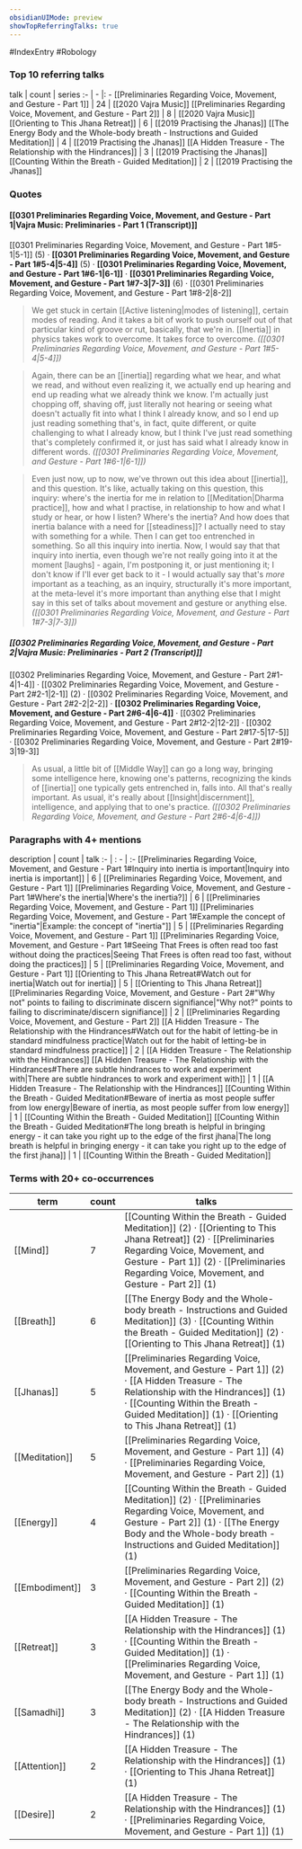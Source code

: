 ```yaml
---
obsidianUIMode: preview
showTopReferringTalks: true
---
```

#IndexEntry #Robology

### Top 10 referring talks
talk | count | series
:- | - |: -
[[Preliminaries Regarding Voice, Movement, and Gesture - Part 1]] | 24 | [[2020 Vajra Music]]
[[Preliminaries Regarding Voice, Movement, and Gesture - Part 2]] | 8 | [[2020 Vajra Music]]
[[Orienting to This Jhana Retreat]] | 6 | [[2019 Practising the Jhanas]]
[[The Energy Body and the Whole-body breath - Instructions and Guided Meditation]] | 4 | [[2019 Practising the Jhanas]]
[[A Hidden Treasure - The Relationship with the Hindrances]] | 3 | [[2019 Practising the Jhanas]]
[[Counting Within the Breath - Guided Meditation]] | 2 | [[2019 Practising the Jhanas]]

### Quotes
#### [[0301 Preliminaries Regarding Voice, Movement, and Gesture - Part 1|Vajra Music: Preliminaries - Part 1 (Transcript)]]
<span class="counts">[[0301 Preliminaries Regarding Voice, Movement, and Gesture - Part 1#5-1|5-1]] (5) · **[[0301 Preliminaries Regarding Voice, Movement, and Gesture - Part 1#5-4|5-4]]** (5) · **[[0301 Preliminaries Regarding Voice, Movement, and Gesture - Part 1#6-1|6-1]]** · **[[0301 Preliminaries Regarding Voice, Movement, and Gesture - Part 1#7-3|7-3]]** (6) · [[0301 Preliminaries Regarding Voice, Movement, and Gesture - Part 1#8-2|8-2]]</span>

> We get stuck in certain [[Active listening|modes of listening]], certain modes of reading. And it takes a bit of work to push ourself out of that particular kind of groove or rut, basically, that we're in. [[Inertia]] in physics takes work to overcome. It takes force to overcome. _([[0301 Preliminaries Regarding Voice, Movement, and Gesture - Part 1#5-4|5-4]])_

> Again, there can be an [[inertia]] regarding what we hear, and what we read, and without even realizing it, we actually end up hearing and end up reading what we already think we know. I'm actually just chopping off, shaving off, just literally not hearing or seeing what doesn't actually fit into what I think I already know, and so I end up just reading something that's, in fact, quite different, or quite challenging to what I already know, but I think I've just read something that's completely confirmed it, or just has said what I already know in different words. _([[0301 Preliminaries Regarding Voice, Movement, and Gesture - Part 1#6-1|6-1]])_

> Even just now, up to now, we've thrown out this idea about [[inertia]], and this question. It's like, actually taking on this question, this inquiry: where's the inertia for me in relation to [[Meditation|Dharma practice]], how and what I practise, in relationship to how and what I study or hear, or how I listen? Where's the inertia? And how does that inertia balance with a need for [[steadiness]]? I actually need to stay with something for a while. Then I can get too entrenched in something. So all this inquiry into inertia. Now, I would say that that inquiry into inertia, even though we're not really going into it at the moment [laughs] - again, I'm postponing it, or just mentioning it; I don't know if I'll ever get back to it - I would actually say that's _more_ important as a teaching, as an inquiry, structurally it's more important, at the meta-level it's more important than anything else that I might say in this set of talks about movement and gesture or anything else. _([[0301 Preliminaries Regarding Voice, Movement, and Gesture - Part 1#7-3|7-3]])_

##### [[0302 Preliminaries Regarding Voice, Movement, and Gesture - Part 2|Vajra Music: Preliminaries - Part 2 (Transcript)]]
<span class="counts">[[0302 Preliminaries Regarding Voice, Movement, and Gesture - Part 2#1-4|1-4]] · [[0302 Preliminaries Regarding Voice, Movement, and Gesture - Part 2#2-1|2-1]] (2) · [[0302 Preliminaries Regarding Voice, Movement, and Gesture - Part 2#2-2|2-2]] · **[[0302 Preliminaries Regarding Voice, Movement, and Gesture - Part 2#6-4|6-4]]** · [[0302 Preliminaries Regarding Voice, Movement, and Gesture - Part 2#12-2|12-2]] · [[0302 Preliminaries Regarding Voice, Movement, and Gesture - Part 2#17-5|17-5]] · [[0302 Preliminaries Regarding Voice, Movement, and Gesture - Part 2#19-3|19-3]]</span>

> As usual, a little bit of [[Middle Way]] can go a long way, bringing some intelligence here, knowing one's patterns, recognizing the kinds of [[inertia]] one typically gets entrenched in, falls into. All that's really important. As usual, it's really about [[Insight|discernment]], intelligence, and applying that to one's practice. _([[0302 Preliminaries Regarding Voice, Movement, and Gesture - Part 2#6-4|6-4]])_

### Paragraphs with 4+ mentions
description | count | talk
:- | : - | :-
[[Preliminaries Regarding Voice, Movement, and Gesture - Part 1#Inquiry into inertia is important\|Inquiry into inertia is important]] | 6 | [[Preliminaries Regarding Voice, Movement, and Gesture - Part 1]]
[[Preliminaries Regarding Voice, Movement, and Gesture - Part 1#Where's the inertia\|Where's the inertia?]] | 6 | [[Preliminaries Regarding Voice, Movement, and Gesture - Part 1]]
[[Preliminaries Regarding Voice, Movement, and Gesture - Part 1#Example the concept of "inertia"\|Example: the concept of "inertia"]] | 5 | [[Preliminaries Regarding Voice, Movement, and Gesture - Part 1]]
[[Preliminaries Regarding Voice, Movement, and Gesture - Part 1#Seeing That Frees is often read too fast without doing the practices\|Seeing That Frees is often read too fast, without doing the practices]] | 5 | [[Preliminaries Regarding Voice, Movement, and Gesture - Part 1]]
[[Orienting to This Jhana Retreat#Watch out for inertia\|Watch out for inertia]] | 5 | [[Orienting to This Jhana Retreat]]
[[Preliminaries Regarding Voice, Movement, and Gesture - Part 2#"Why not" points to failing to discriminate discern signifiance\|"Why not?" points to failing to discriminate/discern signifiance]] | 2 | [[Preliminaries Regarding Voice, Movement, and Gesture - Part 2]]
[[A Hidden Treasure - The Relationship with the Hindrances#Watch out for the habit of letting-be in standard mindfulness practice\|Watch out for the habit of letting-be in standard mindfulness practice]] | 2 | [[A Hidden Treasure - The Relationship with the Hindrances]]
[[A Hidden Treasure - The Relationship with the Hindrances#There are subtle hindrances to work and experiment with\|There are subtle hindrances to work and experiment with]] | 1 | [[A Hidden Treasure - The Relationship with the Hindrances]]
[[Counting Within the Breath - Guided Meditation#Beware of inertia as most people suffer from low energy\|Beware of inertia, as most people suffer from low energy]] | 1 | [[Counting Within the Breath - Guided Meditation]]
[[Counting Within the Breath - Guided Meditation#The long breath is helpful in bringing energy - it can take you right up to the edge of the first jhana\|The long breath is helpful in bringing energy - it can take you right up to the edge of the first jhana]] | 1 | [[Counting Within the Breath - Guided Meditation]]

### Terms with 20+ co-occurrences
term | count | talks
-|-|-
[[Mind]] | 7 | <span class="counts">[[Counting Within the Breath - Guided Meditation]] (2) · [[Orienting to This Jhana Retreat]] (2) · [[Preliminaries Regarding Voice, Movement, and Gesture - Part 1]] (2) · [[Preliminaries Regarding Voice, Movement, and Gesture - Part 2]] (1)</span> 
[[Breath]] | 6 | <span class="counts">[[The Energy Body and the Whole-body breath - Instructions and Guided Meditation]] (3) · [[Counting Within the Breath - Guided Meditation]] (2) · [[Orienting to This Jhana Retreat]] (1)</span> 
[[Jhanas]] | 5 | <span class="counts">[[Preliminaries Regarding Voice, Movement, and Gesture - Part 1]] (2) · [[A Hidden Treasure - The Relationship with the Hindrances]] (1) · [[Counting Within the Breath - Guided Meditation]] (1) · [[Orienting to This Jhana Retreat]] (1)</span> 
[[Meditation]] | 5 | <span class="counts">[[Preliminaries Regarding Voice, Movement, and Gesture - Part 1]] (4) · [[Preliminaries Regarding Voice, Movement, and Gesture - Part 2]] (1)</span> 
[[Energy]] | 4 | <span class="counts">[[Counting Within the Breath - Guided Meditation]] (2) · [[Preliminaries Regarding Voice, Movement, and Gesture - Part 2]] (1) · [[The Energy Body and the Whole-body breath - Instructions and Guided Meditation]] (1)</span> 
[[Embodiment]] | 3 | <span class="counts">[[Preliminaries Regarding Voice, Movement, and Gesture - Part 2]] (2) · [[Counting Within the Breath - Guided Meditation]] (1)</span> 
[[Retreat]] | 3 | <span class="counts">[[A Hidden Treasure - The Relationship with the Hindrances]] (1) · [[Counting Within the Breath - Guided Meditation]] (1) · [[Preliminaries Regarding Voice, Movement, and Gesture - Part 1]] (1)</span> 
[[Samadhi]] | 3 | <span class="counts">[[The Energy Body and the Whole-body breath - Instructions and Guided Meditation]] (2) · [[A Hidden Treasure - The Relationship with the Hindrances]] (1)</span> 
[[Attention]] | 2 | <span class="counts">[[A Hidden Treasure - The Relationship with the Hindrances]] (1) · [[Orienting to This Jhana Retreat]] (1)</span> 
[[Desire]] | 2 | <span class="counts">[[A Hidden Treasure - The Relationship with the Hindrances]] (1) · [[Preliminaries Regarding Voice, Movement, and Gesture - Part 1]] (1)</span> 

